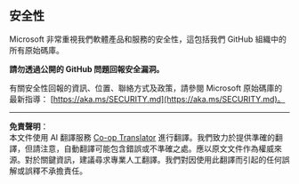 <!--
CO_OP_TRANSLATOR_METADATA:
{
  "original_hash": "7229f7490ea61a04330b79651ac4d37e",
  "translation_date": "2025-09-29T19:29:41+00:00",
  "source_file": "SECURITY.md",
  "language_code": "mo"
}
-->
<!-- BEGIN MICROSOFT SECURITY.MD V1.0.0 BLOCK -->

## 安全性

Microsoft 非常重視我們軟體產品和服務的安全性，這包括我們 GitHub 組織中的所有原始碼庫。

**請勿透過公開的 GitHub 問題回報安全漏洞。**

有關安全性回報的資訊、位置、聯絡方式及政策，請參閱 Microsoft 原始碼庫的最新指導：
[https://aka.ms/SECURITY.md](https://aka.ms/SECURITY.md)。

<!-- END MICROSOFT SECURITY.MD BLOCK -->

---

**免責聲明**：  
本文件使用 AI 翻譯服務 [Co-op Translator](https://github.com/Azure/co-op-translator) 進行翻譯。我們致力於提供準確的翻譯，但請注意，自動翻譯可能包含錯誤或不準確之處。應以原文文件作為權威來源。對於關鍵資訊，建議尋求專業人工翻譯。我們對因使用此翻譯而引起的任何誤解或誤釋不承擔責任。